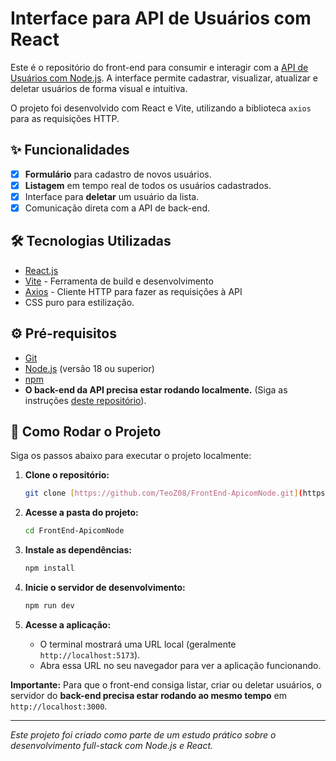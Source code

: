 # Interface para API de Usuários com React

Este é o repositório do front-end para consumir e interagir com a [API de Usuários com Node.js](https://github.com/TeoZ08/BackEnd-APIcomNode). A interface permite cadastrar, visualizar, atualizar e deletar usuários de forma visual e intuitiva.

O projeto foi desenvolvido com React e Vite, utilizando a biblioteca `axios` para as requisições HTTP.

## ✨ Funcionalidades

-   [x] **Formulário** para cadastro de novos usuários.
-   [x] **Listagem** em tempo real de todos os usuários cadastrados.
-   [x] Interface para **deletar** um usuário da lista.
-   [x] Comunicação direta com a API de back-end.

## 🛠️ Tecnologias Utilizadas

-   [React.js](https://react.dev/)
-   [Vite](https://vitejs.dev/) - Ferramenta de build e desenvolvimento
-   [Axios](https://axios-http.com/) - Cliente HTTP para fazer as requisições à API
-   CSS puro para estilização.

## ⚙️ Pré-requisitos

-   [Git](https://git-scm.com)
-   [Node.js](https://nodejs.org/en/) (versão 18 ou superior)
-   [npm](https://www.npmjs.com/)
-   **O back-end da API precisa estar rodando localmente.** (Siga as instruções [deste repositório](https://github.com/TeoZ08/BackEnd-APIcomNode)).

## 🚀 Como Rodar o Projeto

Siga os passos abaixo para executar o projeto localmente:

1.  **Clone o repositório:**
    ```bash
    git clone [https://github.com/TeoZ08/FrontEnd-ApicomNode.git](https://github.com/TeoZ08/FrontEnd-ApicomNode.git)
    ```

2.  **Acesse a pasta do projeto:**
    ```bash
    cd FrontEnd-ApicomNode
    ```

3.  **Instale as dependências:**
    ```bash
    npm install
    ```

4.  **Inicie o servidor de desenvolvimento:**
    ```bash
    npm run dev
    ```

5.  **Acesse a aplicação:**
    -   O terminal mostrará uma URL local (geralmente `http://localhost:5173`).
    -   Abra essa URL no seu navegador para ver a aplicação funcionando.

**Importante:** Para que o front-end consiga listar, criar ou deletar usuários, o servidor do **back-end precisa estar rodando ao mesmo tempo** em `http://localhost:3000`.

---
*Este projeto foi criado como parte de um estudo prático sobre o desenvolvimento full-stack com Node.js e React.*

